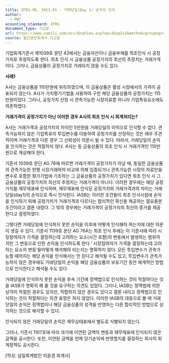 ```yaml
---
title: IFRS-96, 2011.01 - 거래당일(Day 1) 손익의 인식
author:
  - PWC
acounting_standard: IFRS
document_type: 기고문
url: https://www.samili.com/acc/QnaView.asp?op=3&op2=1&method=group&group=2086-15;1&orgcode=0&searchword=&page=27&code=IFRS%2D96%3A201101
source: 월간공인회계사 기고문
---
```

기업회계기준서 제1039호 문단 43에서는 금융자산이나 금융부채를 최초인식 시 공정가치로 측정하도록 한다. 최초 인식 시 금융상품 공정가치의 최선의 추정치는 거래가격이다. 그러나, 금융상품이 공정가치로 거래되지 않을 수도 있다.

  

**사례1**

A사는 금융상품을 110만원에 취득하였으며, 이 금융상품은 활성 시장에서의 가격이 공표되지 않는다. A사가 가치평가기법을 사용하여 구한 해당 금융상품의 공정가치는 115만원이었다. 그러나, 공정가치 산정 시 관측가능한 시장자료뿐 아니라 기업특유요소에도 의존하였다.

  

**거래가격이 공정가치가 아닌 이러한 경우 A사의 최초 인식 시 회계처리는?**

A사는 거래가격과 공정가치의 차이인 5만원을 거래당일의 이익으로 인식할 수 없다. 관측가능하지 않은 기업특유의 투입변수를 이용하여 공정가치를 산정하는 것은 매우 주관적이며 거래가격과 다른 경우 그 신뢰성이 의문시 될 수 있다. 따라서, 거래당일의 손익을 인식하는 것은 적절하지 않다. A사는 동 금융상품의 최초 인식 시 거래가격인 110만원으로 계상해야 한다.

  

기준서 1039호 문단 AG 76에 따르면 거래가격이 공정가치가 아닐 때, 동일한 금융상품의 관측가능한 현행 시장거래와의 비교에 의해 입증되거나 관측가능한 시장의 자료만을 변수로 포함한 평가기법에 기초하는 그 금융상품의 공정가치가 있다면 최초 인식 시 그 금융상품의 공정가치의 최선의 추정치는 거래가격이 아니다. 이러한 경우에는 해당 공정가치를 재무제표에 인식하며, 재무제표에 인식된 공정가치와 거래가격과의 차이는 거래당일(day1)의 손익으로 즉시 인식된다. IASB는 이러한 조건들이 최초 인식시점에 손익을 인식하기 위해 공정가치가 거래가격과 다르다는 합리적인 확신을 제공하는 필요충분조건이라고 결론 내렸다. 그 밖의 경우에는 거래가격이 공정가치의 최선의 증거를 제공한다고 결정하였다.

  

그렇다면 거래당일에 인식하지 못한 손익을 이후에 어떻게 인식해야 하는지에 대한 의문이 생길 수 있다. 기준서 1139호 문단 AG 76A는 최초 인식 후에는 이 기준서에 따라 시장참여자가 가격을 결정하는데 고려하는 요소(시간 포함)의 변동에서 발생하는 범위까지만 그 변동으로 인한 손익을 인식하도록 한다.‘ 시장참여자가 가격을 결정하는데 고려하는 요소의 변동’을어떻게 해석해야 되는지는 명확하지 않다. 모든 투입변수가 관측가능할 때까지는 해당 손익을 인식해서는 안 된다고 해석될 수도 있고, 투입변수가 관측가능하지 않은 경우에도 거래당일의 손익을 해당 금융상품의 보유기간 동안 체계적인 방법으로 인식한다고 해석될 수도 있다.

  

거래당일에 인식하지 못한 손익을 후속 기간에 정액법으로 인식하는 것이 적절하다는 것을 IASB가 명확히 해 줄 것을 요구하는 의견도 있었다. 그러나, IASB는 정액법에 의한 상각이 적절한 경우도 있지만, 적합하지 않은 경우도 있다고 결론 내리고 정액법으로 인식하는 것이 적절하다는 의견 표명은 하지 않았다. 이러한 IASB의 대응으로 볼 때 거래당일의 손익은 정액법이나 해당 금융상품의 성격을 반영하는 다른 합리적인 방법으로 상각하는 것으로 해석할 수 있다.

  

인식되지 않은 거래당일의 손익은 재무상태표에서 별도로 식별되지 않는다.

  

그러나, 기준서 1107호에 따라 과거에 이연된 금액의 변동과 재무제표에 인식되지 않은 금액을 공시한다. 또한, 이연된 금액을 언제 당기손익에 반영할지를 결정하는 회사의 회계정책도 공시한다.

  

\[작성: 삼일회계법인 이윤경 회계사\]